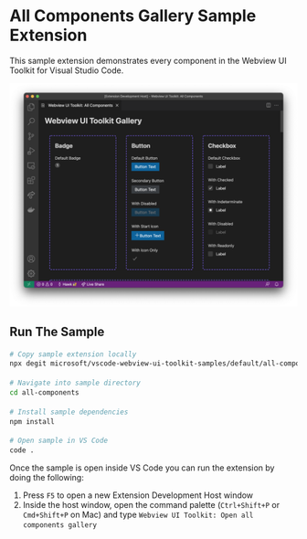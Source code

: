 # All Components Gallery Sample Extension

This sample extension demonstrates every component in the Webview UI Toolkit for Visual Studio Code.

![A screenshot of the sample extension.](./assets/all-components-screenshot.png)

## Run The Sample

```bash
# Copy sample extension locally
npx degit microsoft/vscode-webview-ui-toolkit-samples/default/all-components all-components

# Navigate into sample directory
cd all-components

# Install sample dependencies
npm install

# Open sample in VS Code
code .
```

Once the sample is open inside VS Code you can run the extension by doing the following:

1. Press `F5` to open a new Extension Development Host window
2. Inside the host window, open the command palette (`Ctrl+Shift+P` or `Cmd+Shift+P` on Mac) and type `Webview UI Toolkit: Open all components gallery`

